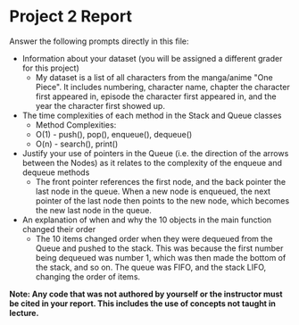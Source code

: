 # Project 2 Report

Answer the following prompts directly in this file:
* Information about your dataset (you will be assigned a different grader for this project)
    * My dataset is a list of all characters from the manga/anime "One Piece". It includes numbering, 
      character name, chapter the character first appeared in, episode the character first appeared in, 
      and the year the character first showed up. 
* The time complexities of each method in the Stack and Queue classes
     * Method Complexities:
     * O(1) - push(), pop(), enqueue(), dequeue()
     * O(n) - search(), print()
* Justify your use of pointers in the Queue (i.e. the direction of the arrows between the Nodes) as it relates to the complexity of the enqueue and dequeue methods
     *   The front pointer references the first node, and the back pointer the last node in the queue.
         When a new node is enqueued, the next pointer of the last node then points to the new node,
         which becomes the new last node in the queue.
* An explanation of when and why the 10 objects in the main function changed their order
     *  The 10 items changed order when they were dequeued from the Queue and pushed to the stack.
        This was because the first number being dequeued was number 1, which was then made the bottom of
        the stack, and so on. The queue was FIFO, and the stack LIFO, changing the order of items. 

**Note: Any code that was not authored by yourself or the instructor must be cited in your report. This includes the use of concepts not taught in lecture.**